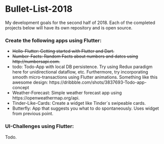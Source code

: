 # Bullet-List-2018
My development goals for the second half of 2018. Each of the completed projects below will have its own repository and is open source. 

### Create the following apps using Flutter:

<ul>
  <li> <del> Hello-Flutter: Getting started with Flutter and Dart. </del> </li>
  <li> <del> Number-Facts: Random Facts about numbers and dates using http://numbersapi.com. </del> </li>
  <li> todo: Todo-App with local DB persistence. Try using Redux paradigm here for unidirectional dataflow, etc. Furthermore, try incorporating smooth micro-transactions using Flutter animations. Something like this awesome design: https://dribbble.com/shots/3837693-Todo-app-concept</li>
  <li> Weather-Forecast: Simple weather forecast app using https://openweathermap.org/api. </li>
  <li> Tinder-Like-Cards: Create a widget like Tinder´s swipeable cards. </li>
  <li> Butterfly: App that suggests you what to do spontaneously. Uses widget from previous point. </li>
</ul>


### UI-Challenges using Flutter:
Todo.
